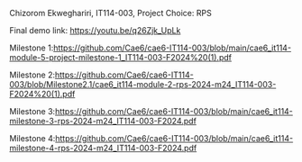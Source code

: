 Chizorom Ekweghariri, IT114-003, Project Choice: RPS


Final demo link: https://youtu.be/q26Zjk_UpLk

Milestone 1:https://github.com/Cae6/cae6-IT114-003/blob/main/cae6_it114-module-5-project-milestone-1_IT114-003-F2024%20(1).pdf

Milestone 2:https://github.com/Cae6/cae6-IT114-003/blob/Milestone2.1/cae6_it114-module-2-rps-2024-m24_IT114-003-F2024%20(1).pdf

Milestone 3:https://github.com/Cae6/cae6-IT114-003/blob/main/cae6_it114-milestone-3-rps-2024-m24_IT114-003-F2024.pdf

Milestone 4:https://github.com/Cae6/cae6-IT114-003/blob/main/cae6_it114-milestone-4-rps-2024-m24_IT114-003-F2024.pdf

